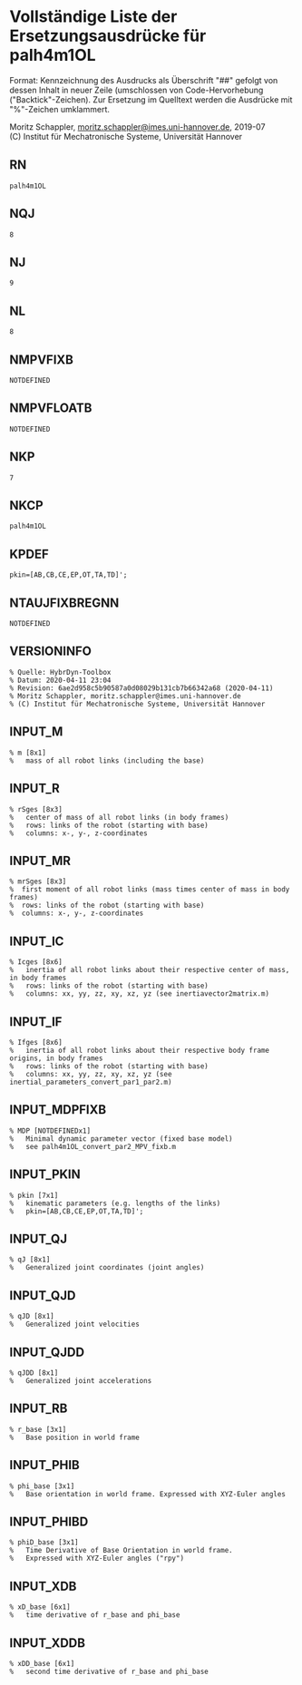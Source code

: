 # Vollständige Liste der Ersetzungsausdrücke für palh4m1OL
Format: Kennzeichnung des Ausdrucks als Überschrift "##" gefolgt von dessen Inhalt in neuer Zeile (umschlossen von Code-Hervorhebung ("Backtick"-Zeichen).
Zur Ersetzung im Quelltext werden die Ausdrücke mit "%"-Zeichen umklammert.

Moritz Schappler, moritz.schappler@imes.uni-hannover.de, 2019-07  
(C) Institut für Mechatronische Systeme, Universität Hannover

## RN

```
palh4m1OL
```

## NQJ

```
8
```

## NJ

```
9
```

## NL

```
8
```

## NMPVFIXB

```
NOTDEFINED
```

## NMPVFLOATB

```
NOTDEFINED
```

## NKP

```
7
```

## NKCP

```
palh4m1OL
```

## KPDEF

```
pkin=[AB,CB,CE,EP,OT,TA,TD]';
```

## NTAUJFIXBREGNN

```
NOTDEFINED
```

## VERSIONINFO

```
% Quelle: HybrDyn-Toolbox
% Datum: 2020-04-11 23:04
% Revision: 6ae2d958c5b90587a0d08029b131cb7b66342a68 (2020-04-11)
% Moritz Schappler, moritz.schappler@imes.uni-hannover.de
% (C) Institut für Mechatronische Systeme, Universität Hannover
```

## INPUT_M

```
% m [8x1]
%   mass of all robot links (including the base)
```

## INPUT_R

```
% rSges [8x3]
%   center of mass of all robot links (in body frames)
%   rows: links of the robot (starting with base)
%   columns: x-, y-, z-coordinates
```

## INPUT_MR

```
% mrSges [8x3]
%  first moment of all robot links (mass times center of mass in body frames)
%  rows: links of the robot (starting with base)
%  columns: x-, y-, z-coordinates
```

## INPUT_IC

```
% Icges [8x6]
%   inertia of all robot links about their respective center of mass, in body frames
%   rows: links of the robot (starting with base)
%   columns: xx, yy, zz, xy, xz, yz (see inertiavector2matrix.m)
```

## INPUT_IF

```
% Ifges [8x6]
%   inertia of all robot links about their respective body frame origins, in body frames
%   rows: links of the robot (starting with base)
%   columns: xx, yy, zz, xy, xz, yz (see inertial_parameters_convert_par1_par2.m)
```

## INPUT_MDPFIXB

```
% MDP [NOTDEFINEDx1]
%   Minimal dynamic parameter vector (fixed base model)
%   see palh4m1OL_convert_par2_MPV_fixb.m
```

## INPUT_PKIN

```
% pkin [7x1]
%   kinematic parameters (e.g. lengths of the links)
%   pkin=[AB,CB,CE,EP,OT,TA,TD]';
```

## INPUT_QJ

```
% qJ [8x1]
%   Generalized joint coordinates (joint angles)
```

## INPUT_QJD

```
% qJD [8x1]
%   Generalized joint velocities
```

## INPUT_QJDD

```
% qJDD [8x1]
%   Generalized joint accelerations
```

## INPUT_RB

```
% r_base [3x1]
%   Base position in world frame
```

## INPUT_PHIB

```
% phi_base [3x1]
%   Base orientation in world frame. Expressed with XYZ-Euler angles
```

## INPUT_PHIBD

```
% phiD_base [3x1]
%   Time Derivative of Base Orientation in world frame.
%   Expressed with XYZ-Euler angles ("rpy")
```

## INPUT_XDB

```
% xD_base [6x1]
%   time derivative of r_base and phi_base
```

## INPUT_XDDB

```
% xDD_base [6x1]
%   second time derivative of r_base and phi_base
```

